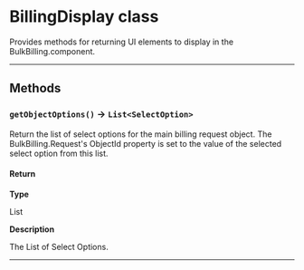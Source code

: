 # BillingDisplay class

Provides methods for returning UI elements to display in the BulkBilling.component.

---
## Methods
### `getObjectOptions()` → `List<SelectOption>`

Return the list of select options for the main billing request object. The BulkBilling.Request's ObjectId property is set to the value of the selected select option from this list.

#### Return

**Type**

List<SelectOption>

**Description**

The List of Select Options.

---
